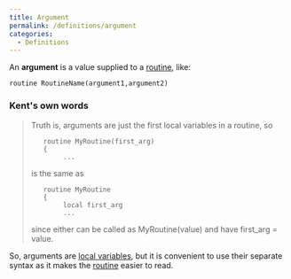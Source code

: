 ```yaml
---
title: Argument
permalink: /definitions/argument
categories: 
  - Definitions
---
```


An **argument** is a value supplied to a [routine](routine),
like:

    routine RoutineName(argument1,argument2)

### Kent's own words

>Truth is, arguments are just the first local variables in a routine,
so
>
>```
>    routine MyRoutine(first_arg)
>    {
>         ...
>```
>
>is the same as
>
>```
>    routine MyRoutine
>    {
>         local first_arg
>         ...
>```
>
>since either can be called as MyRoutine(value) and have first_arg =
value.

So, arguments are [local variables](locals), but it is
convenient to use their separate syntax as it makes the
[routine](routine) easier to read.
